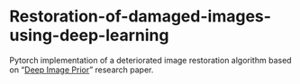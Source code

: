 # Restoration-of-damaged-images-using-deep-learning

Pytorch implementation of a deteriorated image restoration algorithm based on “[Deep Image Prior](https://dmitryulyanov.github.io/deep_image_prior)” research paper.
